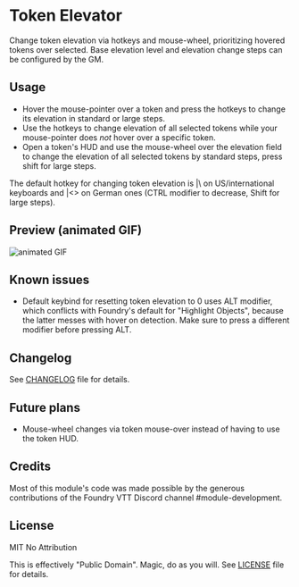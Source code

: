 # Token Elevator
Change token elevation via hotkeys and mouse-wheel, prioritizing hovered tokens over selected. Base elevation level and elevation change steps can be configured by the GM.

## Usage
- Hover the mouse-pointer over a token and press the hotkeys to change its elevation in standard or large steps.
- Use the hotkeys to change elevation of all selected tokens while your mouse-pointer does *not* hover over a specific token.
- Open a token's HUD and use the mouse-wheel over the elevation field to change the elevation of all selected tokens by standard steps, press shift for large steps.

The default hotkey for changing token elevation is |\ on US/international keyboards and |<> on German ones (CTRL modifier to decrease, Shift for large steps).

## Preview (animated GIF)
![animated GIF](https://i.imgur.com/Pp3fA5R.gif)

## Known issues
- Default keybind for resetting token elevation to 0 uses ALT modifier, which conflicts with Foundry's default for "Highlight Objects", because the latter messes with hover on detection. Make sure to press a different modifier before pressing ALT.

## Changelog
See [CHANGELOG](./CHANGELOG.md) file for details.

## Future plans
- Mouse-wheel changes via token mouse-over instead of having to use the token HUD.

## Credits
Most of this module's code was made possible by the generous contributions of the Foundry VTT Discord channel #module-development. 

## License
MIT No Attribution

This is effectively "Public Domain". Magic, do as you will. See [LICENSE](./LICENSE) file for details.
